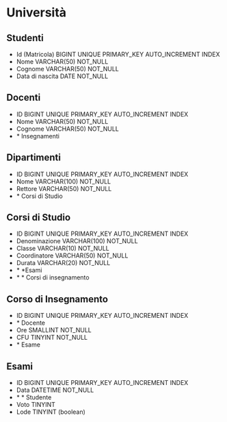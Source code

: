 # Università

## Studenti

- Id (Matricola) BIGINT UNIQUE PRIMARY_KEY AUTO_INCREMENT INDEX
- Nome VARCHAR(50) NOT_NULL
- Cognome VARCHAR(50) NOT_NULL
- Data di nascita DATE NOT_NULL

## Docenti

- ID BIGINT UNIQUE PRIMARY_KEY AUTO_INCREMENT INDEX
- Nome VARCHAR(50) NOT_NULL
- Cognome VARCHAR(50) NOT_NULL
- \* Insegnamenti

## Dipartimenti

- ID BIGINT UNIQUE PRIMARY_KEY AUTO_INCREMENT INDEX
- Nome VARCHAR(100) NOT_NULL
- Rettore VARCHAR(50) NOT_NULL
- \* Corsi di Studio

## Corsi di Studio

- ID BIGINT UNIQUE PRIMARY_KEY AUTO_INCREMENT INDEX
- Denominazione VARCHAR(100) NOT_NULL
- Classe VARCHAR(10) NOT_NULL
- Coordinatore VARCHAR(50) NOT_NULL
- Durata VARCHAR(20) NOT_NULL
- \* \*Esami
- \* \* Corsi di insegnamento

## Corso di Insegnamento

- ID BIGINT UNIQUE PRIMARY_KEY AUTO_INCREMENT INDEX
- \* Docente
- Ore SMALLINT NOT_NULL
- CFU TINYINT NOT_NULL
- \* Esame

## Esami

- ID BIGINT UNIQUE PRIMARY_KEY AUTO_INCREMENT INDEX
- Data DATETIME NOT_NULL
- \* \* Studente
- Voto TINYINT
- Lode TINYINT (boolean)
